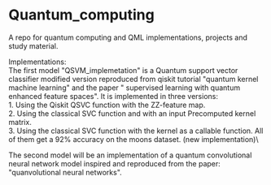 # Quantum_computing
A repo for quantum computing and QML implementations, projects and study material.

Implementations:\
   The first model "QSVM_implemetation" is a Quantum support vector classifier modified version reproduced from     qiskit tutorial "quantum kernel machine learning" and the paper " supervised learning with quantum enhanced       feature spaces".
   It is implemented in three versions:\
      1. Using the Qiskit QSVC function with the ZZ-feature map.\
      2. Using the classical SVC function and with an input Precomputed kernel matrix.\
      3. Using the classical SVC function with the kernel as a callable function.
      All of them get a 92% accuracy on the moons dataset. (new implementation)\

   The second model will be an implementation of a quantum convolutional neural network model inspired and          reproduced from the paper: "quanvolutional neural networks".
